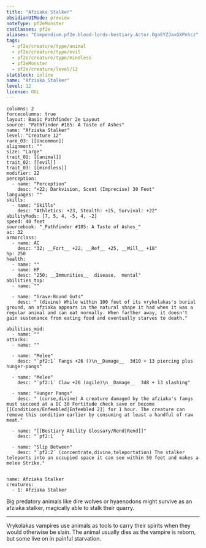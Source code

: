 ```yaml
---
title: "Afziaka Stalker"
obsidianUIMode: preview
noteType: pf2eMonster
cssClasses: pf2e
aliases: "Compendium.pf2e.blood-lords-bestiary.Actor.OgaEYZJaxGXPnhcz" 
tags:
  - pf2e/creature/type/animal
  - pf2e/creature/type/evil
  - pf2e/creature/type/mindless
  - pf2eMonster
  - pf2e/creature/level/12
statblock: inline
name: "Afziaka Stalker"
level: 12
license: OGL
---
```


```statblock
columns: 2
forcecolumns: true
layout: Basic Pathfinder 2e Layout
source: "Pathfinder #185: A Taste of Ashes"
name: "Afziaka Stalker"
level: "Creature 12"
rare_03: [[Uncommon]]
alignment: ""
size: "Large"
trait_01: [[animal]]
trait_02: [[evil]]
trait_03: [[mindless]]
modifier: 22
perception:
  - name: "Perception"
    desc: "+22; Darkvision, Scent (Imprecise) 30 Feet"
languages: ""
skills:
  - name: "Skills"
    desc: "Athletics: +23, Stealth: +25, Survival: +22"
abilityMods: [7, 5, 4, -5, 4, -2]
speed: 40 feet
sourcebook: "_Pathfinder #185: A Taste of Ashes_"
ac: 32
armorclass:
  - name: AC
    desc: "32; __Fort__ +22, __Ref__ +25, __Will__ +18"
hp: 250
health:
  - name: ""
  - name: HP
    desc: "250; __Immunities__  disease,  mental"
abilities_top:
  - name: ""

  - name: "Grave-Bound Guts"
    desc: " (divine) While within 100 feet of its vrykolakas's burial ground, an afziaka appears in the natural shape it had when it was a regular animal and can eat normally. When farther away, it doesn't gain sustenance from eating food and eventually starves to death."

abilities_mid:
  - name: ""
attacks:
  - name: ""

  - name: "Melee"
    desc: "`pf2:1` Fangs +26 ()\n__Damage__  3d10 + 13 piercing plus hunger-pangs"

  - name: "Melee"
    desc: "`pf2:1` Claw +26 (agile)\n__Damage__  3d8 + 13 slashing"

  - name: "Hunger Pangs"
    desc: " (curse,divine) A creature damaged by the afziaka's fangs must succeed at a DC 30 Fortitude check save or become [[Conditions/Enfeebled|Enfeebled 2]] for 1 hour. The creature can remove this condition earlier by consuming at least a handful of raw meat."

  - name: "[[Bestiary Ability Glossary/Rend|Rend]]"
    desc: "`pf2:1`  "

  - name: "Slip Between"
    desc: "`pf2:2` (concentrate,divine,teleportation) The stalker teleports into an occupied space it can see within 50 feet and makes a melee Strike."
 
```

```encounter-table
name: Afziaka Stalker
creatures:
  - 1: Afziaka Stalker
```



Big predatory animals like dire wolves or hyaenodons might survive as an afziaka stalker, magically able to stalk their quarry.

* * *

Vrykolakas vampires use animals as tools to carry their spirits when they would otherwise be slain. The animal usually dies as the vampire is reborn, but some live on in painful starvation.
